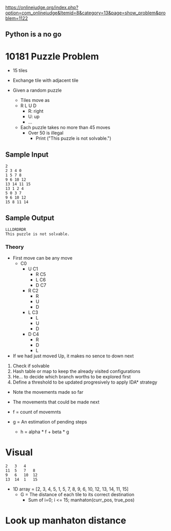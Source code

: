 https://onlinejudge.org/index.php?option=com_onlinejudge&Itemid=8&category=13&page=show_problem&problem=1122

## Python is a no go

# 10181 Puzzle Problem

- 15 tiles
- Exchange tile with adjacent tile

- Given a random puzzle
	- Tiles move as
	- R L U D
		- R: right
		- U: up
		- ...
	- Each puzzle takes no more than 45 moves
		- Over 50 is illegal
			- Print ("This puzzle is not solvable.")
			
## Sample Input
	2
	2 3 4 0
	1 5 7 8
	9 6 10 12
	13 14 11 15
	13 1 2 4
	5 0 3 7
	9 6 10 12
	15 8 11 14

## Sample Output
	LLLDRDRDR
	This puzzle is not solvable.

### Theory
- First move can be any move
	- C0
		- U	C1
			- R	C5
			- L	C6
			- D	C7
		- R	C2
			- R
			- U
			- D
		- L	C3
			- L
			- U
			- D
		- D	C4
			- R
			- D
			- L
- If we had just moved Up, it makes no sence to down next

1. Check if solvable
2. Hash table or map to keep the already visited configurations
3. He... to decide which branch worths to be explored first
4. Define a threshold to be updated progresively to apply IDA* strategy

- Note the movements made so far
- The movements that could be made next

- f = count of movemnts
- g = An estimation of pending steps
	- h = alpha * f + beta * g

# Visual
	2	3	4	
	11	5	7	8
	9	6	10	12
	13	14	1	15
	
- 1D array = [2, 3, 4, 5, 1, 5, 7, 8, 9, 6, 10, 12, 13, 14, 11, 15]
	- G = The distance of each tile to its correct destination
		- Sum of i=0; i <= 15; manhaton(curr_pos, true_pos)
		
# Look up manhaton distance
